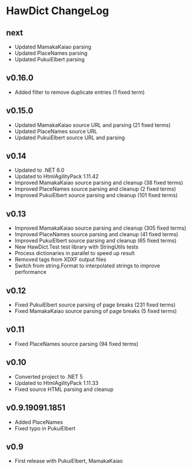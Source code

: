 # HawDict ChangeLog #

## next ##

* Updated MamakaKaiao parsing
* Updated PlaceNames parsing
* Updated PukuiElbert parsing

## v0.16.0 ##

* Added filter to remove duplicate entries (1 fixed term)

## v0.15.0 ##

* Updated MamakaKaiao source URL and parsing (21 fixed terms)
* Updated PlaceNames source URL
* Updated PukuiElbert source URL and parsing

## v0.14 ##

* Updated to .NET 6.0
* Updated to HtmlAgilityPack 1.11.42
* Improved MamakaKaiao source parsing and cleanup (38 fixed terms)
* Improved PlaceNames source parsing and cleanup (2 fixed terms)
* Improved PukuiElbert source parsing and cleanup (101 fixed terms)

## v0.13 ##

* Improved MamakaKaiao source parsing and cleanup (305 fixed terms)
* Improved PlaceNames source parsing and cleanup (41 fixed terms)
* Improved PukuiElbert source parsing and cleanup (65 fixed terms)
* New HawDict.Test test library with StringUtils tests
* Process dictionaries in parallel to speed up result
* Removed <gr> tags from XDXF output files
* Switch from string.Format to interpolated strings to improve performance

## v0.12 ##

* Fixed PukuiElbert source parsing of page breaks (231 fixed terms)
* Fixed MamakaKaiao source parsing of page breaks (5 fixed terms)

## v0.11 ##

* Fixed PlaceNames source parsing (94 fixed terms)

## v0.10 ##

* Converted project to .NET 5
* Updated to HtmlAgilityPack 1.11.33
* Fixed source HTML parsing and cleanup

## v0.9.19091.1851 ##

* Added PlaceNames
* Fixed typo in PukuiElbert

## v0.9 ##

* First release with PukuiElbert, MamakaKaiao
